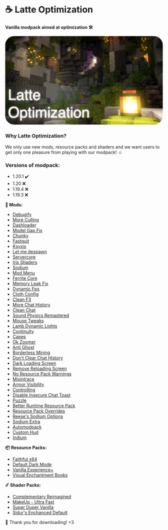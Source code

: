 # ☕ Latte Optimization
**Vanilla modpack aimed at optimization 🛠️**

![Latte Optimization on Modrinth](banner.png)

### Why Latte Optimization?
We only use new mods, resource packs and shaders and we want users to get only one pleasure from playing with our modpack! ☺️

### Versions of modpack:
+ 1.20.1 ✔️
+ 1.20   ❌
+ 1.19.4 ❌
+ 1.19.3 ❌

**🧰 Mods:**
- [Debugify](https://modrinth.com/mod/debugify)
- [More Culling](https://modrinth.com/mod/moreculling)
- [Dashloader](https://modrinth.com/mod/dashloader)
- [Model Gap Fix](https://modrinth.com/mod/modelfix)
- [Chunky](https://modrinth.com/plugin/chunky)
- [Fastquit](https://modrinth.com/mod/fastquit)
- [Ksyxis](https://modrinth.com/mod/ksyxis)
- [Let me despawn](https://modrinth.com/plugin/lmd)
- [Servercore](https://modrinth.com/mod/servercore)
- [Iris Shaders](https://modrinth.com/mod/iris)
- [Sodium](https://modrinth.com/mod/sodium)
- [Mod Menu](https://modrinth.com/mod/modmenu)
- [Ferrite Core](https://modrinth.com/mod/ferrite-core)
- [Memory Leak Fix](https://modrinth.com/mod/memoryleakfix)
- [Dynamic Fps](https://modrinth.com/mod/dynamic-fps)
- [Cloth Config](https://modrinth.com/mod/cloth-config)
- [Clean F3](https://modrinth.com/mod/clean-f3)
- [More Chat History](https://modrinth.com/mod/morechathistory)
- [Clean Chat](https://modrinth.com/mod/cleanchat)
- [Sound Physics Remastered](https://modrinth.com/mod/sound-physics-remastered)
- [Mouse Tweaks](https://modrinth.com/mod/mouse-tweaks)
- [Lamb Dynamic Lights](https://modrinth.com/mod/lambdynamiclights)
- [Continuity](https://modrinth.com/mod/continuity)
- [Capes](https://modrinth.com/mod/capes)
- [Ok Zoomer](https://modrinth.com/mod/ok-zoomer)
- [Anti Ghost](https://modrinth.com/mod/antighost)
- [Borderless Mining](https://modrinth.com/mod/borderless-mining)
- [Don't Clear Chat History](https://modrinth.com/mod/dcch)
- [Dark Loading Screen](https://modrinth.com/mod/dark-loading-screen)
- [Remove Reloading Screen](https://modrinth.com/mod/rrls)
- [No Resource Pack Warnings](https://modrinth.com/mod/no-resource-pack-warnings)
- [Mixintrace](https://modrinth.com/mod/mixintrace)
- [Armor Visibility](https://modrinth.com/mod/armor-visibility)
- [Controlling](https://modrinth.com/mod/controlling)
- [Disable Insecure Chat Toast](https://modrinth.com/mod/disableinsecurechattoast)
- [Puzzle](https://modrinth.com/mod/puzzle)
- [Better Runtime Resource Pack](https://modrinth.com/mod/brrp)
- [Resource Pack Overrides](https://modrinth.com/mod/resource-pack-overrides)
- [Reese's Sodium Options](https://modrinth.com/mod/reeses-sodium-options)
- [Sodium Extra](https://modrinth.com/mod/sodium-extra)
- [Automodpack](https://modrinth.com/mod/automodpack)
- [Custom Hud](https://modrinth.com/mod/customhud)
- [Indium](https://modrinth.com/mod/indium)
  
**📦 Resource Packs:**
- [Faithful x64](https://modrinth.com/resourcepack/faithful-64x)
- [Default Dark Mode](https://modrinth.com/resourcepack/default-dark-mode)
- [Vanilla Experience+](https://modrinth.com/resourcepack/vanilla-exp)
- [Visual Enchantment Books](https://modrinth.com/resourcepack/visual_enchantments)

**☄️ Shader Packs:**
- [Complementary Reimagined](https://modrinth.com/shader/complementary-reimagined)
- [MakeUp - Ultra Fast](https://modrinth.com/shader/makeup-ultra-fast-shaders)
- [Super Duper Vanilla](https://modrinth.com/shader/super-duper-vanilla)
- [Sidur's Enchanced Default](https://sildurs-shaders.github.io/downloads/)

🥰 Thank you for downloading! <3
